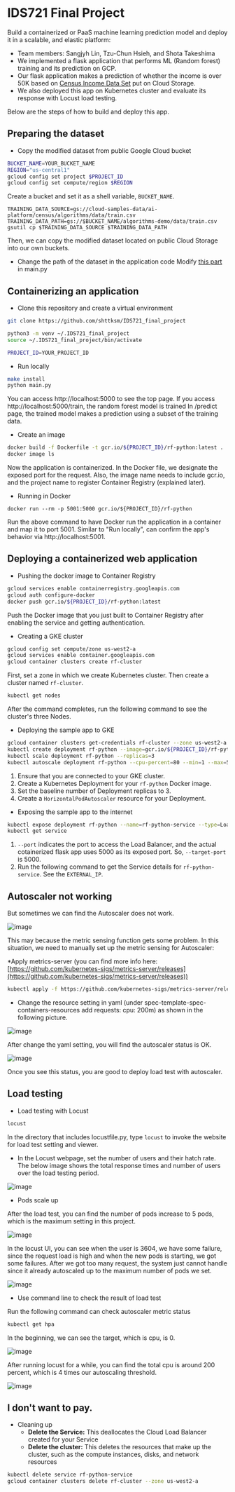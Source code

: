 # IDS721 Final Project

Build a containerized or PaaS machine learning prediction model and deploy it in a scalable, and elastic platform:

* Team members: Sangjyh Lin, Tzu-Chun Hsieh, and Shota Takeshima
* We implemented a flask application that performs ML (Random forest) training and its prediction on GCP.
* Our flask application makes a prediction of whether the income is over 50K based on [Census Income Data Set](https://archive.ics.uci.edu/ml/datasets/Census+Income) put on Cloud Storage.
* We also deployed this app on Kubernetes cluster and evaluate its response with Locust load testing. 

Below are the steps of how to build and deploy this app.

## Preparing the dataset
* Copy the modified dataset from public Google Cloud bucket

```sh
BUCKET_NAME=YOUR_BUCKET_NAME
REGION="us-central1"
gcloud config set project $PROJECT_ID
gcloud config set compute/region $REGION
```
Create a bucket and set it as a shell variable, `BUCKET_NAME`.

```
TRAINING_DATA_SOURCE=gs://cloud-samples-data/ai-platform/census/algorithms/data/train.csv
TRAINING_DATA_PATH=gs://$BUCKET_NAME/algorithms-demo/data/train.csv
gsutil cp $TRAINING_DATA_SOURCE $TRAINING_DATA_PATH
```
Then, we can copy the modified dataset located on public Cloud Storage into our own buckets.

* Change the path of the dataset in the application code
Modify [this part](https://github.com/shttksm/IDS721_final_project/blob/master/main.py#L11-L12) in main.py

## Containerizing an application 

* Clone this repository and create a virtual environment 

```sh
git clone https://github.com/shttksm/IDS721_final_project

python3 -m venv ~/.IDS721_final_project
source ~/.IDS721_final_project/bin/activate

PROJECT_ID=YOUR_PROJECT_ID
```

* Run locally

```sh
make install
python main.py
```

You can access http://localhost:5000 to see the top page. If you access http://localhost:5000/train, the random forest model is trained In /predict page, the trained model makes a prediction using a subset of the training data.

* Create an image

```sh
docker build -f Dockerfile -t gcr.io/${PROJECT_ID}/rf-python:latest .
docker image ls
```

Now the application is containerized. In the Docker file, we designate the exposed port for the request. Also, the image name needs to include gcr.io, and the project name to register Container Registry (explained later).

* Running in Docker

```
docker run --rm -p 5001:5000 gcr.io/${PROJECT_ID}/rf-python
```

Run the above command to have Docker run the application in a container and map it to port 5001. Similar to "Run locally", can confirm the app's behavior via http://localhost:5001.

## Deploying a containerized web application

* Pushing the docker image to Container Registry

```sh
gcloud services enable containerregistry.googleapis.com
gcloud auth configure-docker
docker push gcr.io/${PROJECT_ID}/rf-python:latest
```

Push the Docker image that you just built to Container Registry after enabling the service and getting authentication.

* Creating a GKE cluster

```sh
gcloud config set compute/zone us-west2-a
gcloud services enable container.googleapis.com
gcloud container clusters create rf-cluster
```

First, set a zone in which we create Kubernetes cluster. Then create a cluster named `rf-cluster`.

```sh
kubectl get nodes
```

After the command completes, run the following command to see the cluster's three Nodes.

* Deploying the sample app to GKE

```sh
gcloud container clusters get-credentials rf-cluster --zone us-west2-a
kubectl create deployment rf-python --image=gcr.io/${PROJECT_ID}/rf-python:latest
kubectl scale deployment rf-python --replicas=3
kubectl autoscale deployment rf-python --cpu-percent=80 --min=1 --max=5
```

1. Ensure that you are connected to your GKE cluster.
2. Create a Kubernetes Deployment for your `rf-python` Docker image.
3. Set the baseline number of Deployment replicas to 3.
4. Create a `HorizontalPodAutoscaler` resource for your Deployment.

* Exposing the sample app to the internet

```sh
kubectl expose deployment rf-python --name=rf-python-service --type=LoadBalancer --port 80 --target-port 5000
kubectl get service
```

1. `--port` indicates the port to access the Load Balancer, and the actual cotainerized flask app uses 5000 as its exposed port. So, `--target-port` is 5000.
2. Run the following command to get the Service details for `rf-python-service`. See the `EXTERNAL_IP`.

## Autoscaler not working

But sometimes we can find the Autoscaler does not work.

![image](https://user-images.githubusercontent.com/52944419/116625091-ed846080-a8fd-11eb-812d-42a5a7b37d5c.png)

This may because the metric sensing function gets some problem. In this situation, we need to manually set up the metric sensing for Autoscaler:

*Apply metrics-server (you can find more info here: [https://github.com/kubernetes-sigs/metrics-server/releases](https://github.com/kubernetes-sigs/metrics-server/releases))

```sh
kubectl apply -f https://github.com/kubernetes-sigs/metrics-server/releases/download/v0.4.0/components.yaml
```

* Change the resource setting in yaml (under spec-template-spec-containers-resources add requests: cpu: 200m) as shown in the following picture.

![image](https://user-images.githubusercontent.com/52944419/116625258-33412900-a8fe-11eb-89b4-b0da26186cbf.png)

After change the yaml setting, you will find the autoscaler status is OK.

![image](https://user-images.githubusercontent.com/52944419/116625346-51a72480-a8fe-11eb-9da2-8de0a8dc70a8.png)

Once you see this status, you are good to deploy load test with autoscaler.



## Load testing

* Load testing with Locust

```sh
locust
```

In the directory that includes locustfile.py, type `locust` to invoke the website for load test setting and viewer.

* In the Locust webpage, set the number of users and their hatch rate. The below image shows the total response times and number of users over the load testing period.

![image](https://user-images.githubusercontent.com/56372825/116203564-d2e99600-a709-11eb-9a0c-86612c21f0a5.png)


* Pods scale up

After the load test, you can find the number of pods increase to 5 pods, which is the maximum setting in this project.

![image](https://user-images.githubusercontent.com/52944419/116625385-62579a80-a8fe-11eb-873e-42f8a66ec224.png)

In the locust UI, you can see when the user is 3604, we have some failure, since the request load is high and when the new pods is starting, we got some failures. After we got too many request, the system just cannot handle since it already autoscaled up to the maximum number of pods we set.

![image](https://user-images.githubusercontent.com/52944419/116625426-73a0a700-a8fe-11eb-9a76-a9e6832d401d.png)

* Use command line to check the result of load test

Run the following command can check autoscaler metric status

```sh
kubectl get hpa
```

In the beginning, we can see the target, which is cpu, is 0.

![image](https://user-images.githubusercontent.com/52944419/116625458-7ef3d280-a8fe-11eb-8f37-b32304d0ee94.png)

After running locust for a while, you can find the total cpu is around 200 percent, which is 4 times our autoscaling threshold.

![image](https://user-images.githubusercontent.com/52944419/116625469-87e4a400-a8fe-11eb-8058-2af893cc6991.png)

## I don't want to pay.

* Cleaning up
  * **Delete the Service:** This deallocates the Cloud Load Balancer created for your Service
  * **Delete the cluster:** This deletes the resources that make up the cluster, such as the compute instances, disks, and network resources

```sh
kubectl delete service rf-python-service
gcloud container clusters delete rf-cluster --zone us-west2-a
```

